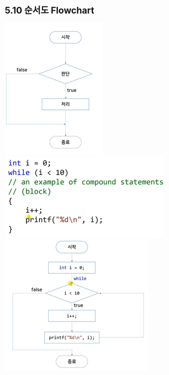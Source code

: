 # 5.10 순서도 Flowchart

![](../images/chapter5/oper22.png)
![](../images/chapter5/oper23.png)
![](../images/chapter5/oper24.png)